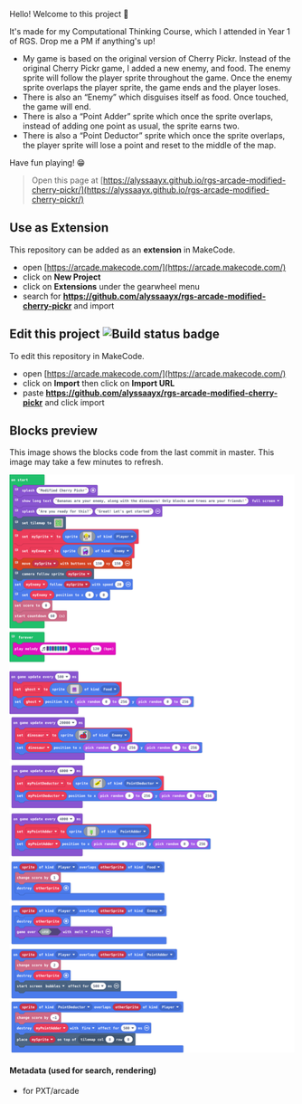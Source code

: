 Hello! Welcome to this project 🦖

It's made for my Computational Thinking Course, which I attended in Year 1 of RGS. Drop me a PM if anything's up!

- My game is based on the original version of Cherry Pickr. Instead of the original Cherry Pickr game, I added a new enemy, and food.
The enemy sprite will follow the player sprite throughout the game. Once the enemy sprite overlaps the player sprite, the game ends and the player loses.
- There is also an “Enemy” which disguises itself as food. Once touched, the game will end.
- There is also a “Point Adder” sprite which once the sprite overlaps, instead of adding one point as usual, the sprite earns two.
- There is also a “Point Deductor” sprite which once the sprite overlaps, the player sprite will lose a point and reset to the middle of the map. 

Have fun playing! 😁


> Open this page at [https://alyssaayx.github.io/rgs-arcade-modified-cherry-pickr/](https://alyssaayx.github.io/rgs-arcade-modified-cherry-pickr/)

## Use as Extension

This repository can be added as an **extension** in MakeCode.

* open [https://arcade.makecode.com/](https://arcade.makecode.com/)
* click on **New Project**
* click on **Extensions** under the gearwheel menu
* search for **https://github.com/alyssaayx/rgs-arcade-modified-cherry-pickr** and import

## Edit this project ![Build status badge](https://github.com/alyssaayx/rgs-arcade-modified-cherry-pickr/workflows/MakeCode/badge.svg)

To edit this repository in MakeCode.

* open [https://arcade.makecode.com/](https://arcade.makecode.com/)
* click on **Import** then click on **Import URL**
* paste **https://github.com/alyssaayx/rgs-arcade-modified-cherry-pickr** and click import

## Blocks preview

This image shows the blocks code from the last commit in master.
This image may take a few minutes to refresh.

![A rendered view of the blocks](https://github.com/alyssaayx/rgs-arcade-modified-cherry-pickr/raw/master/.github/makecode/blocks.png)

#### Metadata (used for search, rendering)

* for PXT/arcade
<script src="https://makecode.com/gh-pages-embed.js"></script><script>makeCodeRender("{{ site.makecode.home_url }}", "{{ site.github.owner_name }}/{{ site.github.repository_name }}");</script>

